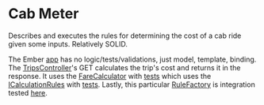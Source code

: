 Cab Meter
============

Describes and executes the rules for determining the cost of a cab ride given some inputs. Relatively SOLID.


The Ember [app](/CabMeter/Scripts/app) has no logic/tests/validations, just model, template, binding. The [TripsController](/CabMeter/Controllers/TripsController.cs)'s GET calculates the trip's cost and returns it in the response. It uses the [FareCalculator](/CabMeter/Calculation/FareCalculator.cs) with [tests](/CabMeter.Specs/Calculation/CalculatorSpecs.cs) which uses the [ICalculationRules](/CabMeter/Calculation/Rules) with [tests](/CabMeter.Specs/Calculation/Rules). Lastly, this particular [RuleFactory](/CabMeter/Calculation/RuleFactory.cs) is integration tested [here](CabMeter.Integration/Calculation/CalculatorIntegration.cs).
